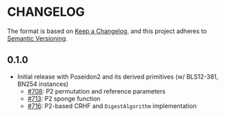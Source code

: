 # CHANGELOG

The format is based on [Keep a Changelog](https://keepachangelog.com/en/1.0.0/),
and this project adheres to [Semantic Versioning](https://semver.org/spec/v2.0.0.html).


## 0.1.0

- Initial release with Poseidon2 and its derived primitives (w/ BLS12-381, BN254 instances)
  - [#708](https://github.com/EspressoSystems/jellyfish/pull/708): P2 permutation and reference parameters
  - [#713](https://github.com/EspressoSystems/jellyfish/pull/713): P2 sponge function
  - [#716](https://github.com/EspressoSystems/jellyfish/pull/716): P2-based CRHF and `DigestAlgorithm` implementation
